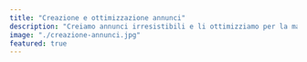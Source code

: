 ```yaml
---
title: "Creazione e ottimizzazione annunci"
description: "Creiamo annunci irresistibili e li ottimizziamo per la massima visibilità sulle principali piattaforme di booking, raggiungendo un pubblico globale e qualificato."
image: "./creazione-annunci.jpg"
featured: true
---
```

